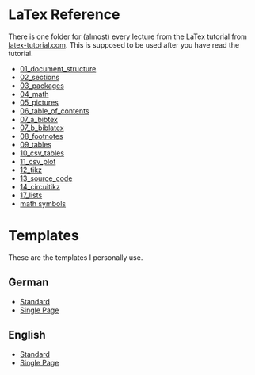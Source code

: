 # LaTex Reference

There is one folder for (almost) every lecture from the LaTex tutorial from [latex-tutorial.com](https://www.latex-tutorial.com/).
This is supposed to be used after you have read the tutorial.

-   [01_document_structure](01_document_structure/file.tex)
-   [02_sections](02_document_structure/file.tex)
-   [03_packages](03_packages/file.tex)
-   [04_math](04_math/file.tex)
-   [05_pictures](05_pictures/file.tex)
-   [06_table_of_contents](06_table_of_contents/file.tex)
-   [07_a_bibtex](07_bibtex/01_BibTex/file.tex)
-   [07_b_biblatex](07_bibtex/02_BibLaTex/file.tex)
-   [08_footnotes](08_footnotes/file.tex)
-   [09_tables](09_tables/file.tex)
-   [10_csv_tables](10_csv_tables/file.tex)
-   [11_csv_plot](11_csv_plot/file.tex)
-   [12_tikz](12_tikz/file.tex)
-   [13_source_code](13_source_code/file.tex)
-   [14_circuitikz](14_circuitikz/file.tex)
-   [17_lists](17_lists/file.tex)
-   [math symbols](https://www.caam.rice.edu/~heinken/latex/symbols.pdf)

# Templates

These are the templates I personally use.

## German

-   [Standard](templates/german/standard/standard.tex)
-   [Single Page](templates/german/single_page/single_page.tex)

## English

-   [Standard](templates/english/standard/standard.tex)
-   [Single Page](templates/english/single_page/single_page.tex)
